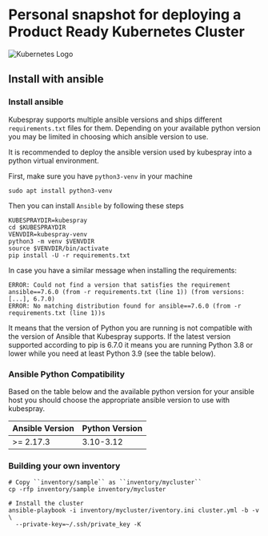 # Personal snapshot for deploying a Product Ready Kubernetes Cluster

![Kubernetes Logo](https://raw.githubusercontent.com/kubernetes-sigs/kubespray/master/docs/img/kubernetes-logo.png)

## Install with ansible

### Install ansible

Kubespray supports multiple ansible versions and ships different `requirements.txt` files for them. Depending on your available python version you may be limited in choosing which ansible version to use.

It is recommended to deploy the ansible version used by kubespray into a python virtual environment.

First, make sure you have `python3-venv` in your machine

```ShellSession
sudo apt install python3-venv
```

Then you can install `Ansible` by following these steps

```ShellSession
KUBESPRAYDIR=kubespray
cd $KUBESPRAYDIR
VENVDIR=kubespray-venv
python3 -m venv $VENVDIR
source $VENVDIR/bin/activate
pip install -U -r requirements.txt
```

In case you have a similar message when installing the requirements:

```ShellSession
ERROR: Could not find a version that satisfies the requirement ansible==7.6.0 (from -r requirements.txt (line 1)) (from versions: [...], 6.7.0)
ERROR: No matching distribution found for ansible==7.6.0 (from -r requirements.txt (line 1))s
```

It means that the version of Python you are running is not compatible with the version of Ansible that Kubespray supports. If the latest version supported according to pip is 6.7.0 it means you are running Python 3.8 or lower while you need at least Python 3.9 (see the table below).

### Ansible Python Compatibility

Based on the table below and the available python version for your ansible host you should choose the appropriate ansible version to use with kubespray.

| Ansible Version | Python Version |
|-----------------|----------------|
| >= 2.17.3       | 3.10-3.12      |

### Building your own inventory

```ShellSession
# Copy ``inventory/sample`` as ``inventory/mycluster``
cp -rfp inventory/sample inventory/mycluster

# Install the cluster
ansible-playbook -i inventory/mycluster/iventory.ini cluster.yml -b -v \
  --private-key=~/.ssh/private_key -K
```
